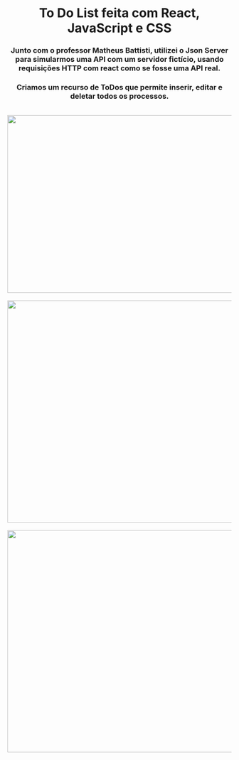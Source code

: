 <div align="center">
  <h1>To Do List feita com React, JavaScript e CSS</h1>
</div>

<div align="center">
  <h3>Junto com o professor Matheus Battisti, utilizei o Json Server para simularmos uma API com um servidor fictício, usando requisições HTTP 
  com react como se fosse uma API real.</h3>
</div>

<div align="center">
<h3>Criamos um recurso de ToDos que permite inserir, editar e deletar todos os processos.</h3>
</div>

<br>




<div align="center">

<img src="https://user-images.githubusercontent.com/110649796/217393738-7974e37d-3512-4655-b86a-be4bebc1552f.png" width="600" height="400">

</div>

<br>

<div align="center">

<img src="https://user-images.githubusercontent.com/110649796/217396633-d80aaa35-c125-461f-83b2-a1ef8e7076c3.png" width="600" height="500">

</div>

<br>

<div align="center">

<img src="https://user-images.githubusercontent.com/110649796/217399525-8f85af23-9278-4006-9008-0134ae7a0578.png" width="600" height="500">

</div>

